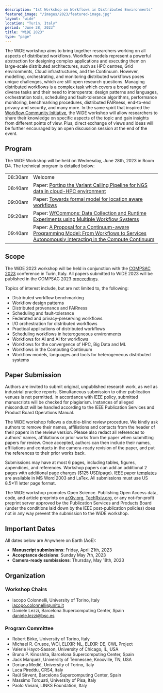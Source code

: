 ```yaml
---
description: "1st Workshop on Workflows in Distributed Environments"
featured_image: "/images/2023/featured-image.jpg"
layout: "wide"
location: "Turin, Italy"
period: "June 28, 2023"
title: "WiDE 2023"
type: "page"
---
```


The WiDE workshop aims to bring together researchers working on all aspects of distributed workflows. Workflow models represent a powerful abstraction for designing complex applications and executing them on large-scale distributed architectures, such as HPC centres, Grid environments, Cloud infrastructures, and the Continuum. However, modelling, orchestrating, and monitoring distributed workflows poses unique challenges, which are still open research questions. Managing distributed workflows is a complex task which covers a broad range of diverse tasks and their need to interoperate: design patterns and languages, orchestration tools, scheduling and fault-tolerance algorithms, performance monitoring, benchmarking procedures, distributed FAIRness, end-to-end privacy and security, and many more. In the same spirit that inspired the [Workflow Community Initiative](https://workflows.community/), the WiDE workshop will allow researchers to share their knowledge on specific aspects of the topic and gain insights from different points of view. Plus, direct exchange of views and ideas will be further encouraged by an open discussion session at the end of the event.

## Program

The WiDE Workshop will be held on Wednesday, June 28th, 2023 in Room D4. The technical program is detailed below:

|         |                                                                                                                                                                                            |
| :------ | :----------------------------------------------------------------------------------------------------------------------------------------------------------------------------------------- |
| 08:30am | Welcome                                                                                                                                                                                    |
| 08:40am | Paper: [Porting the Variant Calling Pipeline for NGS data in cloud-HPC environment](https://doi.org/10.1109/COMPSAC57700.2023.00288)                                                       |
| 09:00am | Paper: [Towards formal model for location aware workflows](https://doi.org/10.1109/COMPSAC57700.2023.00289)                                                                                |
| 09:20am | Paper: [WfCommons: Data Collection and Runtime Experiments using Multiple Workflow Systems](https://doi.org/10.1109/COMPSAC57700.2023.00290)                                               |
| 09:40am | Paper: [A Proposal for a Continuum-aware Programming Model: From Workflows to Services Autonomously Interacting in the Compute Continuum](https://doi.org/10.1109/COMPSAC57700.2023.00287) |

## Scope

The WiDE 2023 workshop will be held in conjunction with the [COMPSAC 2023](http://2024.eurosys.org/) conference in Turin, Italy. All papers submitted to WiDE 2023 will be published in the COMPSAC 2023 [proceedings](https://ieeexplore.ieee.org/xpl/conhome/10196792/proceeding).

Topics of interest include, but are not limited to, the following:

- Distributed workflow benchmarking
- Workflow design patterns
- Distributed provenance and FAIRness
- Scheduling and fault-tolerance
- Federated and privacy-preserving workflows
- I/O orchestration for distributed workflows
- Practical applications of distributed workflows
- Scheduling workflows in heterogeneous environments
- Workflows for AI and AI for workflows
- Workflows for the convergence of HPC, Big Data and ML
- Workflows in the Computing Continuum
- Workflow models, languages and tools for heterogeneous distributed systems

## Paper Submission

Authors are invited to submit original, unpublished research work, as well as industrial practice reports. Simultaneous submission to other publication venues is not permitted.  In accordance with IEEE policy, submitted manuscripts will be checked for plagiarism. Instances of alleged misconduct will be handled according to the IEEE Publication Services and Product Board Operations Manual.

The WiDE workshop follows a double-blind review procedure. We kindly ask authors to remove their names, affiliations and contacts from the header of their papers in the review version. Please also redact all references to authors' names, affiliations or prior works from the paper when submitting papers for review. Once accepted, authors can then include their names, affiliations and contacts in the camera-ready revision of the paper, and put the references to their prior works back.

Submissions may have at most 6 pages, including tables, figures, appendices, and references. Workshop papers can add an additional 2 pages with additional page charges ($125 USD/page). IEEE paper [templates](https://www.ieee.org/conferences/publishing/templates.html) are available in MS Word 2003 and LaTex. All submissions must use US 8.5×11 letter page format.

The WiDE workshop promotes Open Science. Publishing Open Access data, code, and article preprints on [arXiv.org](https://arxiv.org/), [TechRxiv.org](https://www.techrxiv.org/), or any not-for-profit preprint server approved by the Publication Services and Products Board (under the conditions laid down by the IEEE post-publication policies) does not in any way prevent the submission to the WiDE workshop.

## Important Dates

All dates below are Anywhere on Earth (AoE):

- **Manuscript submissions**: Friday, April 21th, 2023
- **Acceptance decisions**: Sunday May 7th, 2023
- **Camera-ready sumbissions**: Thursday, May 18th, 2023

## Organization

### Workshop Chairs

- Iacopo Colonnelli, University of Torino, Italy \
  <iacopo.colonnelli@unito.it>
- Daniele Lezzi, Barcelona Supercomputing Center, Spain \
  <daniele.lezzi@bsc.es>

### Program Committee

- Robert Birke, University of Torino, Italy
- Michael R. Crusoe, WCI, ELIXIR-NL, ELIXIR-DE, CWL Project
- Valerie Hayot-Sasson, University of Chicago, IL, USA
- Bruno P. Kinoshita, Barcelona Supercomputing Center, Spain
- Jack Marquez, University of Tennessee, Knoxville, TN, USA
- Doriana Medić, University of Torino, Italy
- Luca Pireddu, CRS4, Italy
- Raül Sirvent, Barcelona Supercomputing Center, Spain
- Massimo Torquati, University of Pisa, Italy
- Paolo Viviani, LINKS Foundation, Italy